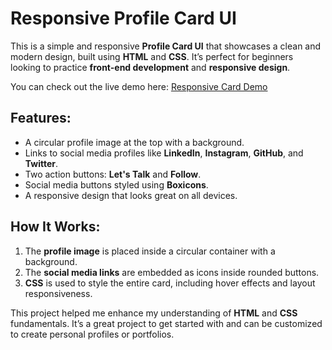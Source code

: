 # Responsive Profile Card UI

This is a simple and responsive **Profile Card UI** that showcases a clean and modern design, built using **HTML** and **CSS**. It’s perfect for beginners looking to practice **front-end development** and **responsive design**.

You can check out the live demo here: [Responsive Card Demo](https://imdeepakk.github.io/Responsive-card/)

## Features:
- A circular profile image at the top with a background.
- Links to social media profiles like **LinkedIn**, **Instagram**, **GitHub**, and **Twitter**.
- Two action buttons: **Let's Talk** and **Follow**.
- Social media buttons styled using **Boxicons**.
- A responsive design that looks great on all devices.

## How It Works:
1. The **profile image** is placed inside a circular container with a background.
2. The **social media links** are embedded as icons inside rounded buttons.
3. **CSS** is used to style the entire card, including hover effects and layout responsiveness.

This project helped me enhance my understanding of **HTML** and **CSS** fundamentals. It’s a great project to get started with and can be customized to create personal profiles or portfolios.
